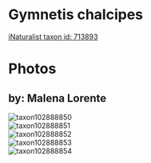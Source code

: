 
Gymnetis chalcipes
==================
  
[iNaturalist taxon id: 713893](https://www.inaturalist.org/taxa/713893)
# Photos

## by: Malena Lorente
  
![taxon102888850](https://inaturalist-open-data.s3.amazonaws.com/photos/110275493/medium.jpg)  
![taxon102888851](https://inaturalist-open-data.s3.amazonaws.com/photos/110275491/medium.jpg)  
![taxon102888852](https://inaturalist-open-data.s3.amazonaws.com/photos/110275496/medium.jpg)  
![taxon102888853](https://inaturalist-open-data.s3.amazonaws.com/photos/110275503/medium.jpg)  
![taxon102888854](https://inaturalist-open-data.s3.amazonaws.com/photos/110275500/medium.jpg)